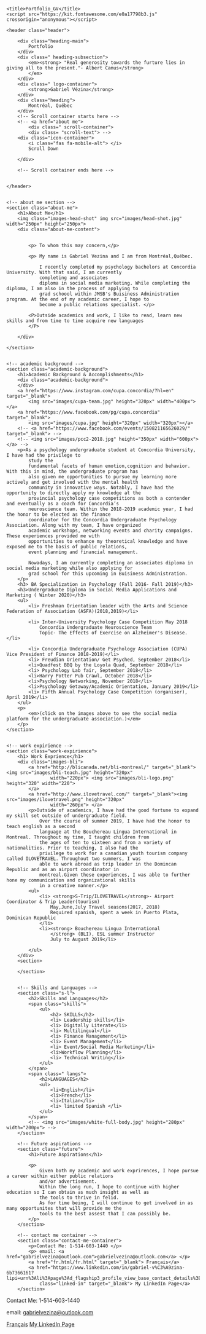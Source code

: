 <!DOCTYPE html>
<html lang="en">

<head>
    <meta charset="UTF-8">
    <meta name="viewport" content="width=device-width, initial-scale=1.0">
    <meta http-equiv="X-UA-Compatible" content="ie=edge">
    <link rel="stylesheet" href="styles/styles.css">
    <link href="https://fonts.googleapis.com/css?family=Playfair+Display&display=swap" rel="stylesheet">


    <title>Portfolio_GV</title>
    <script src="https://kit.fontawesome.com/e0a17798b3.js" crossorigin="anonymous"></script>
</head>

<body>

    <header class="header">

        <div class="heading-main">
            Portfolio
        </div>
        <div class=" heading-subsection">
            <em><strong> "Real generosity towards the furture lies in giving all to the present."- Albert Camus</strong>
            </em>
        </div>
        <div class=" logo-container">
            <strong>Gabriel Vézina</strong>
        </div>
        <div class="heading">
            Montréal, Québec
        </div>
        <!-- Scroll container starts here -->
        <!-- <a href="about me">
            <div class=" scroll-container">
            <div class= "scroll-text"> -->
        <div class="icon-container">
            <i class="fas fa-mobile-alt"> </i>
            Scroll Down

        </div>

        <!-- Scroll container ends here -->


    </header>


    <!-- about me section -->
    <section class="about-me">
        <h1>About Me</h1>
        <img class="images-head-shot" img src="images/head-shot.jpg" width="250px" height="250px">
        <div class="about-me-content">


            <p> To whom this may concern,</p>

            <p> My name is Gabriel Vezina and I am from Montréal,Québec.

                I recently completed my psychology bachelors at Concordia University. With that said, I am currently
                completing and associates
                diploma in social media marketing. While completing the diploma, I am also in the process of applying to
                grad schoool within JMSB's Buisiness Administration program. At the end of my academic career, I hope to
                become a public relations specialist. </p>

            <P>Outside academics and work, I like to read, learn new skills and from time to time acquire new languages
            </P>

        </div>

    </section>


    <!-- academic background -->
    <section class="academic-background">
        <h1>Academic Background & Accomplishments</h1>
        <div class="academic-background">
        </div>
        <a href="https://www.instagram.com/cupa.concordia/?hl=en" target="_blank">
            <img src="images/cupa-team.jpg" height="320px" width="400px"></a>
        <a href="https://www.facebook.com/pg/cupa.concordia" target="_blank">
            <img src="images/cupa.jpg" height="320px" width="320px"></a>
        <!-- <a href="https://www.facebook.com/events/150821165626029/" target="_blank"> -->
        <!-- <img src="images/pcc2-2018.jpg" height="350px" width="600px"></a> -->
        <p>As a psychology undergraduate student at Concordia University, I have had the privilege to
            study the
            fundamental facets of human emotion,cognition and behavior. With this in mind, the undergraduate program has
            also given me opportunities to pursue my learning more actively and get involved with the mental health
            community in innovative ways. Notably, I have had the opportunity to directly apply my knowledge at the
            provincial psychology case competitions as both a contender and eventually as a coach for Concordia’s
            neuroscience team. Within the 2018-2019 academic year, I had the honor to be elected as the finance
            coordinator for the Concordia Undergraduate Psychology Association. Along with my team, I have organized
            academic workshops, networking events and charity campaigns. These experiences provided me with
            opportunities to enhance my theoretical knowledge and have exposed me to the basis of public relations,
            event planning and financial management.

            Nowadays, I am currently completing an associates diploma in social media marketing while also applying for
            grad school for this upcoming in Buisiness Administration.
        </p>
        <h3> BA Specialization in Psychology (Fall 2016- Fall 2019)</h3>
        <h3>Undergraduate Diploma in Social Media Applications and Marketing ( Winter 2020)</h3>
        <ul>
            <li> Freshman Orientation leader with the Arts and Science Federation of Association (ASFA)(2018,2019)</li>

            <li> Inter-University Psychology Case Competition May 2018
                Concordia Undergraduate Neuroscience Team
                Topic- The Effects of Exercise on Alzheimer's Disease.</li>

            <li> Concordia Undergraduate Psychology Association (CUPA) Vice President of Finance 2018-2019)</li>
            <li> Freudian Orientation/ Get Psyched, September 2018</li>
            <li>Quadfest BBQ by the Loyola Quad, September 2018</li>
            <li> Psychology Lab fair, September 2018</li>
            <li>Harry Potter Pub Crawl, October 2018</li>
            <li>Psychology Networking, November 2018</li>
            <li>Psychology Getaway/Academic Orientation, January 2019</li>
            <li> Fifth Annual Psychology Case Competition (organiser), April 2019</li>
        </ul>
        <p>
            <em>(click on the images above to see the social media platform for the undergraduate association.)</em>
        </p>
    </section>


    <!-- work expirience -->
    <section class="work-expirience">
        <h1> Work Exprience</h1>
        <div class="images-bli">
            <a href="http://blicanada.net/bli-montreal/" target="_blank"> <img src="images/bli-teach.jpg" height="320px"
                    width="220px"> <img src="images/bli-logo.png" height="320" width="220">
            </a>
            <a href="http://www.ilovetravel.com/" target="_blank"><img src="images/ilovetravel.png" height="320px"
                    width="260px"> </a>
            <p>Outside of academics, I have had the good fortune to expand my skill set outside of undergraduate field.
                Over the course of summer 2019, I have had the honor to teach english as a second
                language at the Bouchereau Lingua International in Montreal. Throughout my time, I taught children from
                the ages of ten to sixteen and from a variety of nationalities. Prior to teaching, I also had the
                privilege to work for a canadian youth tourism company called ILOVETRAVEL. Throughout two summers, I was
                able to work abroad as trip leader in the Domincan Republic and as an airport coordinator in
                montreal.Given these experiences, I was able to further hone my communication and organizational skills
                in a creative manner.</p>
            <ul>
                <li> <strong>S-Trip/ILOVETRAVEL</strong>- Airport Coordinator & Trip Leader(tourism)
                    May,June,July Travel seasons(2017, 2018)
                    Required spanish, spent a week in Puerto Plata, Dominican Republic
                </li>
                <li><strong> Bouchereau Lingua International
                    </strong> (BLI), ESL summer Instructor
                    July to August 2019</li>

            </ul>
        </div>
        <section>

        </section>


        <!-- Skills and Languages -->
        <section class="s-l">
            <h2>Skills and Languages</h2>
            <span class="skills">
                <ul>
                    <h2> SKILLS</h2>
                    <li> Leadership skills</li>
                    <li> Digitally Literate</li>
                    <li> Multilingual</li>
                    <li> Finance Management</li>
                    <li> Event Management</li>
                    <li> Event/Social Media Marketing</li>
                    <li>Workflow Planning</li>
                    <li> Technical Writing</li>
                </ul>
            </span>
            <span class=" langs">
                <h2>LANGUAGES</h2>
                <ul>
                    <li>English</li>
                    <li>French</li>
                    <li>Italian</li>
                    <li> limited Spanish </li>
                </ul>
            </span>
            <!-- <img src="images/white-full-body.jpg" height="280px" width="200px"> -->
        </section>

        <!-- Future aspirations -->
        <section class="future">
            <h1>Future Aspirations</h1>

            <p>
                Given both my academic and work exprirences, I hope pursue a career within either public relations
                and/or advertisement.
                Within the long run, I hope to continue with higher education so I can obtain as much insight as well as
                the tools to thrive in felid.
                As for time being, I will continue to get involved in as many opportunites that will provide me the
                tools to the best assest that I can possibly be.
            </p>
        </section>

        <!-- contact me container -->
        <section class="contact-me-container">
            <p>Contact Me: 1-514-603-1440 </p>
            <p> email: <a href="gabrielvezina@outlook.com">gabrielvezina@outlook.com</a> </p>
            <a href="fr.html/fr.html" target="_blank"> Français</a>
            <a href="https://www.linkedin.com/in/gabriel-v%C3%A9zina-6b7366161?lipi=urn%3Ali%3Apage%3Ad_flagship3_profile_view_base_contact_details%3BzJvoDFSSQFCSFDYv5T4yQw%3D%3D"
                class="linked-in" target="_blank"> My LinkedIn Page</a>
        </section>

</body>
<footer>
    <section class="footer">
        <p>Contact Me: 1-514-603-1440 </p>
        <p> email: <a href="gabrielvezina@outlook.com">gabrielvezina@outlook.com</a> </p>
        <a href="fr.html/fr.html" target="_blank"> Français</a>
        <a href="https://www.linkedin.com/in/gabriel-v%C3%A9zina-6b7366161?lipi=urn%3Ali%3Apage%3Ad_flagship3_profile_view_base_contact_details%3BzJvoDFSSQFCSFDYv5T4yQw%3D%3D"
            class="linked-in" target="_blank"> My LinkedIn Page</a>
    </section>

</footer>



</html>
